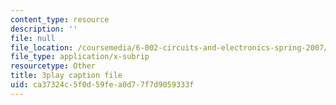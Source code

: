 ```yaml
---
content_type: resource
description: ''
file: null
file_location: /coursemedia/6-002-circuits-and-electronics-spring-2007/ca37324c5f0d59fea0d77f7d9059333f_wNuBD4PYWvs.vtt
file_type: application/x-subrip
resourcetype: Other
title: 3play caption file
uid: ca37324c-5f0d-59fe-a0d7-7f7d9059333f
---
```

